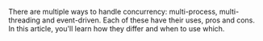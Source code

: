 There are multiple ways to handle concurrency: multi-process, multi-threading and event-driven. Each of these have their uses, pros and cons. In this article, you'll learn how they differ and when to use which.
